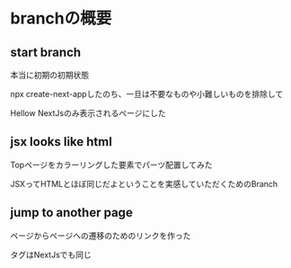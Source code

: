 # branchの概要

## start branch

本当に初期の初期状態

npx create-next-appしたのち、一旦は不要なものや小難しいものを排除して

Hellow NextJsのみ表示されるページにした

## jsx looks like html

Topページをカラーリングした要素でパーツ配置してみた

JSXってHTMLとほぼ同じだよということを実感していただくためのBranch

## jump to another page

ページからページへの遷移のためのリンクを作った

<a>タグはNextJsでも同じ
